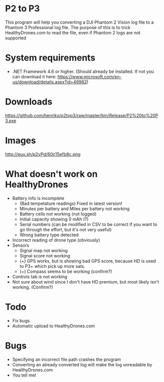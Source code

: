# P2 to P3

This program will help you converting a DJI Phantom 2 Vision log file to a Phantom 3 Professional log file. The purpose of this
is to trick HealthyDrones.com to read the file, even if Phantom 2 logs are not supported

# System requirements
* .NET Framework 4.6 or higher. (Should already be installed.
If not you can download it here: https://www.microsoft.com/en-us/download/details.aspx?id=49982)

# Downloads
https://github.com/henrikx/p2top3/raw/master/bin/Release/P2%20to%20P3.exe

# Images
http://puu.sh/p2vPd/60c15efb8c.png

# What doesn't work on HealthyDrones
* Battery info is incomplete
  - (Bad tempetature readings) Fixed in latest version!
  - Minutes per battery and Miles per battery not working
  - Battery cells not working (not logged)
  - Initial capacity showing 0 mAh (?)
  - Serial numbers (can be modified in CSV to be correct if you want to go through the effort, but it's not very useful)
  - Wrong battery type detected
* Incorrect reading of drone type (obviously)
* Sensors
  - Signal map not working
  - Signal score not working
  - (+) GPS works, but is showing bad GPS score, because HD is used to P3+ which pick up more sats.
  - (+) Compass seems to be working (confirm?)
* Controls tab is not working
* Not sure about wind since I don't have HD premium, but most likely isn't working. (Confirm?)

# Todo
* Fix bugs
* Automatic upload to HealthyDrones.com

# Bugs
* Specifying an incorrect file path crashes the program
* Converting an already converted log will make the log unreadable by HealthyDrones.com
* You tell me!
